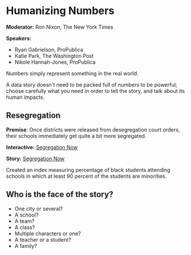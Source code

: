 # Humanizing Numbers #

**Moderator:** Ron Nixon, The New York Times

**Speakers:**

* Ryan Gabrielson, ProPublica
* Katie Park, The Washington Post
* Nikole Hannah-Jones, ProPublica

Numbers simply represent something in the real world.

A data story doesn't need to be packed full of numbers to be powerful; choose
carefully what you need in order to tell the story, and talk about its human
impacts.

## Resegregation ##

**Premise**: Once districts were released from desegregation court orders,
their schools immediately get quite a bit more segregated.

**Interactive:** [Segregation Now](http://projects.propublica.org/segregation-now/)

**Story:** [Segregation Now](http://www.propublica.org/article/segregation-now-the-resegregation-of-americas-schools)

Created an index measuring percentage of black students attending schools in
which at least 90 percent of the students are minorities.

## Who is the face of the story? ##

* One city or several?
* A school?
* A team?
* A class?
* Multiple characters or one?
* A teacher or a student?
* A family?
